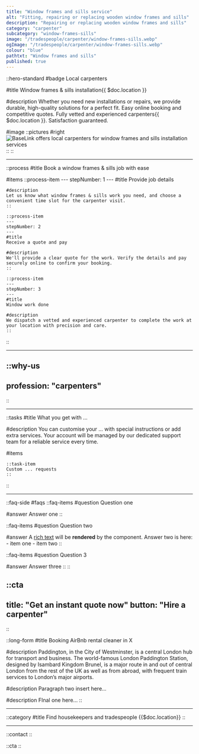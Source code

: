 ```yaml
---
title: "Window frames and sills service"
alt: "Fitting, repairing or replacing wooden window frames and sills"
description: "Repairing or replacing wooden window frames and sills"
category: "carpenter"
subcategory: "window-frames-sills"
image: "/tradespeople/carpenter/window-frames-sills.webp"
ogImage: "/tradespeople/carpenter/window-frames-sills.webp"
colour: "blue"
pathtxt: "Window frames and sills"
published: true
---
```


::hero-standard
#badge
Local carpenters

#title
Window frames & sills installation{{ $doc.location }}

#description
Whether you need new installations or repairs, we provide durable, high-quality solutions for a perfect fit. Easy online booking and competitive quotes. Fully vetted and experienced carpenters{{ $doc.location }}. Satisfaction guaranteed.

#image
    ::pictures
    #right
    ![BaseLink offers local carpenters for window frames and sills installation services](/tradespeople/carpenter/window-frames-sills.webp)
    ::
::

---

::process
#title
Book a window frames & sills job with ease

#items
    ::process-item
    ---
    stepNumber: 1
    ---
    #title
    Provide job details

    #description
    Let us know what window frames & sills work you need, and choose a convenient time slot for the carpenter visit.
    ::
    
    ::process-item
    ---
    stepNumber: 2
    ---
    #title
    Receive a quote and pay

    #description
    We'll provide a clear quote for the work. Verify the details and pay securely online to confirm your booking.
    ::

    ::process-item
    ---
    stepNumber: 3
    ---
    #title
    Window work done

    #description
    We dispatch a vetted and experienced carpenter to complete the work at your location with precision and care.
    ::
::

---

::why-us
---
profession: "carpenters"
---
::

---

::tasks
#title
What you get with ...

#description
You can customise your ... with special instructions or add extra services. Your account will be managed by our dedicated support team for a reliable service every time.

#items

    ::task-item
    Custom ... requests
    ::
::

---

::faq-side
#faqs
  ::faq-items
  #question
  Question one

  #answer
  Answer one
  ::

  ::faq-items
  #question
  Question two

  #answer
  A [rich text](/services/commercial-cleaning) will be **rendered** by the component.
  Answer two is here:
    - item one
    - item two
  ::

  ::faq-items
  #question
  Question 3

  #answer
  Answer three
  ::
::

::cta
---
title: "Get an instant quote now"
button: "Hire a carpenter"
---
::

::long-form
#title
Booking AirBnb rental cleaner in X

#description
Paddington, in the City of Westminster, is a central London hub for transport and business. The world-famous London Paddington Station, designed by Isambard Kingdom Brunel, is a major route in and out of central London from the rest of the UK as well as from abroad, with frequent train services to London’s major airports.

#description
Paragraph two insert here...

#description
FInal one here...
::

---

::category
#title
Find housekeepers and tradespeople {{$doc.location}}
::

---

::contact
::

::cta
::